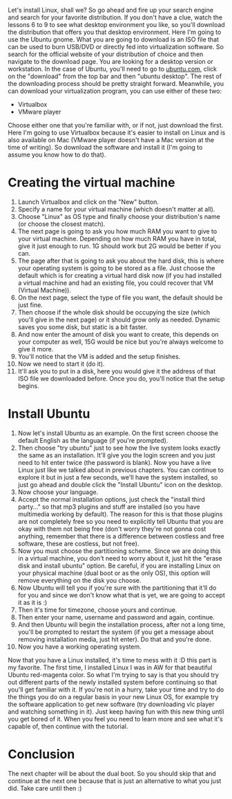 Let's install Linux, shall we? So go ahead and fire up your search engine and search for your favorite distribution. If you don't have a clue, watch the lessons 6 to 9 to see what desktop environment you like, so you'll download the distribution that offers you that desktop environment. Here I'm going to use the Ubuntu gnome. What you are going to download is an ISO file that can be used to burn USB/DVD or directly fed into virtualization software. So search for the official website of your distribution of choice and then navigate to the download page. You are looking for a desktop version or workstation. In the case of Ubuntu, you'll need to go to [ubuntu.com](http://ubuntu.com/), click on the "download" from the top bar and then "ubuntu desktop". The rest of the downloading process should be pretty straight forward. Meanwhile, you can download your virtualization program, you can use either of these two:

- Virtualbox
- VMware player

Choose either one that you're familiar with, or if not, just download the first. Here I'm going to use Virtualbox because it's easier to install on Linux and is also available on Mac (VMware player doesn't have a Mac version at the time of writing). So download the software and install it (I'm going to assume you know how to do that).

# Creating the virtual machine

1. Launch Virtualbox and click on the "New" button.
1. Specify a name for your virtual machine (which doesn't matter at all).
1. Choose "Linux" as OS type and finally choose your distribution's name (or choose the closest match).
1. The next page is going to ask you how much RAM you want to give to your virtual machine. Depending on how much RAM you have in total, give it just enough to run. 1G should work but 2G would be better if you can.
1. The page after that is going to ask you about the hard disk, this is where your operating system is going to be stored as a file. Just choose the default which is for creating a virtual hard disk now (if you had installed a virtual machine and had an existing file, you could recover that VM (Virtual Machine)).
1. On the next page, select the type of file you want, the default should be just fine.
1. Then choose if the whole disk should be occupying the size (which you'll give in the next page) or it should grow only as needed. Dynamic saves you some disk, but static is a bit faster.
1. And now enter the amount of disk you want to create, this depends on your computer as well, 15G would be nice but you're always welcome to give it more.
1. You'll notice that the VM is added and the setup finishes.
1. Now we need to start it (do it).
1. It'll ask you to put in a disk, here you would give it the address of that ISO file we downloaded before. Once you do, you'll notice that the setup begins.

#  Install Ubuntu

1. Now let's install Ubuntu as an example. On the first screen choose the default English as the language (if you're prompted).
1. Then choose "try ubuntu" just to see how the live system looks exactly the same as an installation. It'll give you the login screen and you just need to hit enter twice (the password is blank). Now you have a live Linux just like we talked about in previous chapters. You can continue to explore it but in just a few seconds, we'll have the system installed, so just go ahead and double click the "Install Ubuntu" icon on the desktop.
1. Now choose your language.
1. Accept the normal installation options, just check the "install third party..." so that mp3 plugins and stuff are installed (so you have multimedia working by default). The reason for this is that those plugins are not completely free so you need to explicitly tell Ubuntu that you are okay with them not being free (don't worry they're not gonna cost anything, remember that there is a difference between costless and free software, these are costless, but not free).
1. Now you must choose the partitioning scheme. Since we are doing this in a virtual machine, you don't need to worry about it, just hit the "erase disk and install ubuntu" option. Be careful, if you are installing Linux on your physical machine (dual boot or as the only OS), this option will remove everything on the disk you choose.
1. Now Ubuntu will tell you if you're sure with the partitioning that it'll do for you and since we don't know what that is yet, we are going to accept it as it is :)
1. Then it's time for timezone, choose yours and continue.
1. Then enter your name, username and password and again, continue.
1. And then Ubuntu will begin the installation process, after not a long time, you'll be prompted to restart the system (if you get a message about removing installation media, just hit enter). Do that and you're done.
1. Now you have a working operating system.

Now that you have a Linux installed, it's time to mess with it :D this part is my favorite. The first time, I installed Linux I was in AW for that beautiful Ubuntu red-magenta color. So what I'm trying to say is that you should try out different parts of the newly installed system before continuing so that you'll get familiar with it. If you're not in a hurry, take your time and try to do the things you do on a regular basis in your new Linux OS, for example try the software application to get new software (try downloading vlc player and watching something in it). Just keep having fun with this new thing until you get bored of it. When you feel you need to learn more and see what it's capable of, then continue with the tutorial.

# Conclusion

The next chapter will be about the dual boot. So you should skip that and continue at the next one because that is just an alternative to what you just did. Take care until then :)

